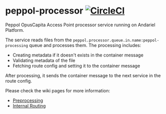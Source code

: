 # peppol-processor [![CircleCI](https://circleci.com/gh/OpusCapita/peppol-processor.svg?style=svg)](https://circleci.com/gh/OpusCapita/peppol-processor)

Peppol OpusCapita Access Point processor service running on Andariel Platform.

The service reads files from the `peppol.processor.queue.in.name:peppol-processing` queue and processes them. The processing includes:

* Creating metadata if it doesn't exists in the container message
* Validating metadata of the file
* Fetching route config and setting it to the container message

After processing, it sends the container message to the next service in the route config.

Please check the wiki pages for more information:
* [Preprocessing](https://opuscapita.atlassian.net/wiki/spaces/IIPEP/pages/107806873/New+Peppol+solution+modules+description#NewPeppolsolutionmodulesdescription-preprocessing)
* [Internal Routing](https://opuscapita.atlassian.net/wiki/spaces/IIPEP/pages/107806873/New+Peppol+solution+modules+description#NewPeppolsolutionmodulesdescription-internal-routing)